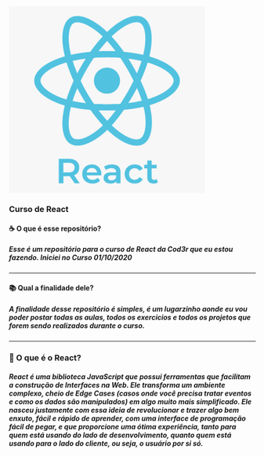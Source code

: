 <img src="forreadme/react-readme-logo.png" align="center" min-width="400px" max-width="400px" width="400px">
<br>

### Curso de React

#### ☕ O que é esse repositório? 
##### Esse é um repositório para o curso de React da Cod3r que eu estou fazendo. Iniciei no Curso 01/10/2020
<hr>

#### 📚 Qual a finalidade dele? 
##### A finalidade desse repositório é simples, é um lugarzinho aonde eu vou poder postar todas as aulas, todos os exercicios e todos os projetos que forem sendo realizados durante o curso.
<hr>

### 🚀 O que é o React? 
##### React é uma biblioteca JavaScript que possui ferramentas que facilitam a construção de Interfaces na Web. Ele transforma um ambiente complexo, cheio de Edge Cases (casos onde você precisa tratar eventos e como os dados são manipulados) em algo muito mais simplificado. Ele nasceu justamente com essa ideia de revolucionar e trazer algo bem enxuto, fácil e rápido de aprender, com uma interface de programação fácil de pegar, e que proporcione uma ótima experiência, tanto para quem está usando do lado de desenvolvimento, quanto quem está usando para o lado do cliente, ou seja, o usuário por si só.